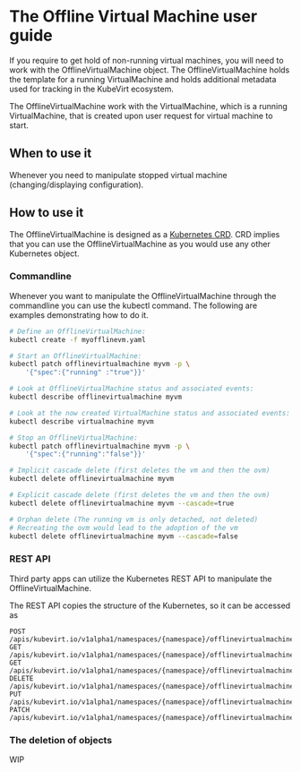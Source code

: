 # The Offline Virtual Machine user guide

If you require to get hold of non-running virtual machines, you will need to work
with the OfflineVirtualMachine object. The OfflineVirtualMachine holds the
template for a running VirtualMachine and holds additional metadata used
for tracking in the KubeVirt ecosystem.

The OfflineVirtualMachine work with the VirtualMachine, which is a running
VirtualMachine, that is created upon user request for virtual machine to start.

## When to use it

Whenever you need to manipulate stopped virtual machine (changing/displaying
configuration).

## How to use it

The OfflineVirtualMachine is designed as a [Kubernetes CRD](https://kubernetes.io/docs/concepts/api-extension/custom-resources/).
CRD implies that you can use the OfflineVirtualMachine as you would use any
other Kubernetes object.

### Commandline

Whenever you want to manipulate the OfflineVirtualMachine through the commandline
you can use the kubectl command. The following are examples demonstrating how
to do it.

```bash
# Define an OfflineVirtualMachine:
kubectl create -f myofflinevm.yaml

# Start an OfflineVirtualMachine:
kubectl patch offlinevirtualmachine myvm -p \
    '{"spec":{"running" :"true"}}'

# Look at OfflineVirtualMachine status and associated events:
kubectl describe offlinevirtualmachine myvm

# Look at the now created VirtualMachine status and associated events:
kubectl describe virtualmachine myvm

# Stop an OfflineVirtualMachine:
kubectl patch offlinevirtualmachine myvm -p \
    '{"spec":{"running":"false"}}'

# Implicit cascade delete (first deletes the vm and then the ovm)
kubectl delete offlinevirtualmachine myvm

# Explicit cascade delete (first deletes the vm and then the ovm)
kubectl delete offlinevirtualmachine myvm --cascade=true

# Orphan delete (The running vm is only detached, not deleted)
# Recreating the ovm would lead to the adoption of the vm
kubectl delete offlinevirtualmachine myvm --cascade=false
```

### REST API

Third party apps can utilize the Kubernetes REST API to manipulate the
OfflineVirtualMachine.

The REST API copies the structure of the Kubernetes, so it can be accessed as

```text
POST /apis/kubevirt.io/v1alpha1/namespaces/{namespace}/offlinevirtualmachine
GET /apis/kubevirt.io/v1alpha1/namespaces/{namespace}/offlinevirtualmachine
GET /apis/kubevirt.io/v1alpha1/namespaces/{namespace}/offlinevirtualmachine/{name}
DELETE /apis/kubevirt.io/v1alpha1/namespaces/{namespace}/offlinevirtualmachine/{name}
PUT /apis/kubevirt.io/v1alpha1/namespaces/{namespace}/offlinevirtualmachine/{name}
PATCH /apis/kubevirt.io/v1alpha1/namespaces/{namespace}/offlinevirtualmachine/{name}
```

### The deletion of objects
WIP
